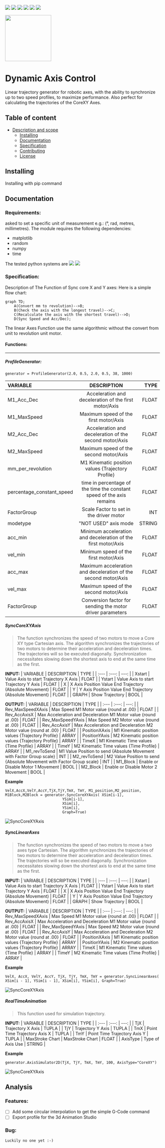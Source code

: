 ![](https://img.shields.io/github/stars/daddi1987/Dynamic-Axis-Control
) 
![](https://img.shields.io/github/v/tag/daddi1987/Dynamic-Axis-Control
)
![](https://img.shields.io/github/v/release/daddi1987/Dynamic-Axis-Control
) 
![](https://img.shields.io/github/issues/daddi1987/Dynamic-Axis-Control
)
![](https://img.shields.io/badge/Python-3.7-blue)
![](https://img.shields.io/badge/Python-3.10-blue)

<img src="https://github.com/daddi1987/Dynamic-Axis-Control/blob/32230af4494e58b7b14299537feffaa56afca7ec/Doc/Image/Logo.png" width="150">

# Dynamic Axis Control
Linear trajectory generator for robotic axes, with the ability to synchronize up to two speed profiles, to maximize performance. Also perfect for calculating the trajectories of the CoreXY Axes.

## Table of content
-   [Description and scope](#int)
    -   [Installing](#installing)
    -   [Documentation](#documentation)
    -   [Specification](#Specification)
    -   [Contributing](#contributing)
    -   [License](#license)
    
    
## Installing
 Installing with pip command 
## Documentation

### Requirements:
asked to set a specific unit of measurement e.g.: (°, rad, metres, millimetres).
The module requires the following dependencies:
> 
*	matplotlib
*	random
*	numpy
*	time

The tested python systems are
![](https://img.shields.io/badge/Python-3.7-blue)
![](https://img.shields.io/badge/Python-3.10-blue)

### Specification:
Description of The Function of Sync core X and Y axes:
Here is a simple flow chart:

```mermaid
graph TD;
    A(Convert mm to revolution)-->B;
    B(Check the axis with the longest travel)-->C;
    C(Recalculate the axis with the shortest travel)-->D;
    D(Sync Speed and Acc/Dec);
```
The linear Axes Function use the same algorithmic without the convert from unit to revolution unit motor.

#### Functions:
---
##### __ProfileGenerator:__
> 
    generator = ProfileGenerator(2.0, 0.5, 2.0, 0.5, 38, 1000)
           
| VARIABLE | DESCRIPTION | TYPE |
| :---         |     :---:      |          ---: |
| M1_Acc_Dec   | Acceleration and deceleration of the first motor/Axis    | FLOAT    |
| M1_MaxSpeed   | Maximum speed of the first motor/Axis   | FLOAT     |
| M2_Acc_Dec   | Acceleration and deceleration of the second motor/Axis    | FLOAT    |
| M2_MaxSpeed   | Maximum speed of the second motor/Axis     | FLOAT     |
| mm_per_revolution   | M1 Kinematic position values  {Trajectory Profile}    | FLOAT     |
| percentage_constant_speed   | time in percentage of the time the constant speed of the axis remains    | FLOAT     |
| FactorGroup   | Scale Factor to set in the driver motor    | INT     |
| modetype   | "NOT USED" axis mode   | STRING     |
| acc_min   | Minimum acceleration and deceleration of the first motor/Axis   | FLOAT     |
| vel_min   | Minimum speed of the first motor/Axis    | FLOAT     |
| acc_max   | Maximum acceleration and deceleration of the second motor/Axis | FLOAT     |
| vel_max   | Maximun speed of the second motor/Axis | FLOAT     |       
| FactorGroup   | Conversion factor for sending the motor driver parameters | FLOAT     |   


##### __SyncCoreXYAxis__ 
> The function synchronizes the speed of two motors to move a Core XY type Cartesian axis.
        The algorithm synchronizes the trajectories of two motors to determine their acceleration and deceleration times. The trajectories will so be executed diagonally.
        Synchronization necessitates slowing down the shortest axis to end at the same time as the first.

__INPUT:__
| VARIABLE | DESCRIPTION | TYPE |
| :---         |     :---:      |          ---: |
| Xstart   | Value Axis to start Trajectory X Axis     | FLOAT    |
| Ystart   | Value Axis to start Trajectory Y Axis      | FLOAT     |
| X   | X Axis  Position Value End Trajectory (Absolute Movement)     | FLOAT    |
| Y   | Y Axis Position Value End Trajectory (Absolute Movement)     | FLOAT     |
| GRAPH   | Show Trajectory     | BOOL     |

__OUTPUT:__
| VARIABLE | DESCRIPTION | TYPE |
| :---         |     :---:      |          ---: |
| Rev_MaxSpeedXAxis   | Max Speed M1 Motor value {round at .00}    | FLOAT    |
| Rev_AccAxisX   | Max Acceleration and Deceleration M1 Motor value {round at .00}     | FLOAT     |
| Rev_MaxSpeedYAxis   | Max Speed M2 Motor value {round at .00}     | FLOAT    |
| Rev_AccAxisY   | Max Acceleration and Deceleration M2 Motor value {round at .00}       | FLOAT     |
| PositionXAxis   | M1 Kinematic position values  {Trajectory Profile}    | ARRAY     |
| PositionYAxis   | M2 Kinematic position values  {Trajectory Profile}    | ARRAY     |
| TimeX   | M1 Kinematic Time values  {Time Profile}    | ARRAY     |
| TimeY   | M2 Kinematic Time values  {Time Profile}    | ARRAY     |
| M1_revToSend   | M1 Value Position to send  {Absolute Movement with Factor Group scale}    | INT     |
| M2_revToSend   | M2 Value Position to send  {Absolute Movement with Factor Group scale}    | INT     |
| M1_Block   | Enable or Disable Motor 1 Movement | BOOL     |
| M2_Block   | Enable or Disable Motor 2 Movement | BOOL     |

__Example__

```
VelX,AccX,VelY,AccY,TjX,TjY,TmX, TmY, M1_position,M2_position, M1Block,M2Block = generator.SyncCoreXYAxis( XSim[i-1],
                          YSim[i-1],
                          XSim[i], 
                          YSim[i], 
                          Graph=True)
```

![SyncCoreXYAxis](https://github.com/daddi1987/Dynamic-Axis-Control/blob/5d33d5cd59b4b4e3d56927d32d1eee9e3e7e88b4/Doc/Image/SyncCoreXYAxisExample.jpg)

##### __SyncLinearAxes__ 
> The function synchronizes the speed of two motors to move a two axes type Cartesian.
        The algorithm synchronizes the trajectories of two motors to determine their acceleration and deceleration times. The trajectories will so be executed diagonally.
        Synchronization necessitates slowing down the shortest axis to end at the same time as the first.

__INPUT:__
| VARIABLE | DESCRIPTION | TYPE |
| :---         |     :---:      |          ---: |
| Xstart   | Value Axis to start Trajectory X Axis     | FLOAT    |
| Ystart   | Value Axis to start Trajectory Y Axis      | FLOAT     |
| X   | X Axis  Position Value End Trajectory (Absolute Movement)     | FLOAT    |
| Y   | Y Axis Position Value End Trajectory (Absolute Movement)     | FLOAT     |
| GRAPH   | Show Trajectory     | BOOL     |

__OUTPUT:__
| VARIABLE | DESCRIPTION | TYPE |
| :---         |     :---:      |          ---: |
| Rev_MaxSpeedXAxis   | Max Speed M1 Motor value {round at .00}    | FLOAT    |
| Rev_AccAxisX   | Max Acceleration and Deceleration M1 Motor value {round at .00}     | FLOAT     |
| Rev_MaxSpeedYAxis   | Max Speed M2 Motor value {round at .00}     | FLOAT    |
| Rev_AccAxisY   | Max Acceleration and Deceleration M2 Motor value {round at .00}       | FLOAT     |
| PositionXAxis   | M1 Kinematic position values  {Trajectory Profile}    | ARRAY     |
| PositionYAxis   | M2 Kinematic position values  {Trajectory Profile}    | ARRAY     |
| TimeX   | M1 Kinematic Time values  {Time Profile}    | ARRAY     |
| TimeY   | M2 Kinematic Time values  {Time Profile}    | ARRAY     |

__Example__

```
VelX, AccX, VelY, AccY, TjX, TjY, TmX, TmY = generator.SyncLinearAxes( XSim[i - 1], YSim[i - 1], XSim[i], YSim[i], Graph=True)
```
![SyncCoreXYAxis](https://github.com/daddi1987/Dynamic-Axis-Control/blob/5d33d5cd59b4b4e3d56927d32d1eee9e3e7e88b4/Doc/Image/SyncLinearAxes.png)

##### __RealTimeAnimation__ 
> This function used for simulation trajectory.

__INPUT:__
| VARIABLE | DESCRIPTION | TYPE |
| :---         |     :---:      |          ---: |
| TjX   | Trajectory X Axis     | TUPLA    |
| TjY   | Trajectory Y Axis         | TUPLA     |
| TmX   | Point Time Trajectory Axis X     | TUPLA    |
| TmY   | Point Time Trajectory Axis Y     | TUPLA    |
| MaxStroke Chart   | MaxStroke Chart     | FLOAT     |
| AxisType   | Type of Axis Use  | STRING     |

__Example__

```
generator.AxisSimulator2D(TjX, TjY, TmX, TmY, 100, AxisType="CoreXY")
```

![SyncCoreXYAxis](https://github.com/daddi1987/Dynamic-Axis-Control/blob/ac4ac86b169795838e1d1992add20e23bfd0906f/Doc/Image/RealTime%20Animation.png)

## Analysis

### Features:
- [ ] Add some circular interpolation to get the simple G-Code command
- [ ] Export profile for the 3d Animation Studio
### Bug:
	Luckily no one yet :-)
